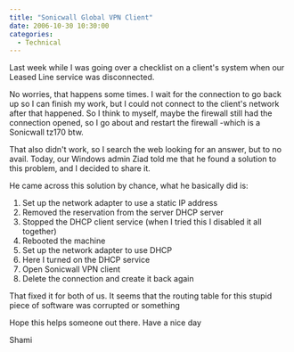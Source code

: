 ```yaml
---
title: "Sonicwall Global VPN Client"
date: 2006-10-30 10:30:00
categories:
  - Technical
---
```


Last week while I was going over a checklist on a client's system when our Leased Line service was disconnected.

No worries, that happens some times. I wait for the connection to go back up so I can finish my work, but I could not connect to the client's network after that happened. So I think to myself, maybe the firewall still had the connection opened, so I go about and restart the firewall -which is a Sonicwall tz170 btw.<!--more-->

That also didn't work, so I search the web looking for an answer, but to no avail. Today, our Windows admin Ziad told me that he found a solution to this problem, and I decided to share it.

He came across this solution by chance, what he basically did is:

1. Set up the network adapter to use a static IP address
2. Removed the reservation from the server DHCP server
3. Stopped the DHCP client service (when I tried this I disabled it all together)
4. Rebooted the machine
5. Set up the network adapter to use DHCP
6. Here I turned on the DHCP service
7. Open Sonicwall VPN client
8. Delete the connection and create it back again

That fixed it for both of us. It seems that the routing table for this stupid piece of software was corrupted or something

Hope this helps someone out there. Have a nice day  

Shami